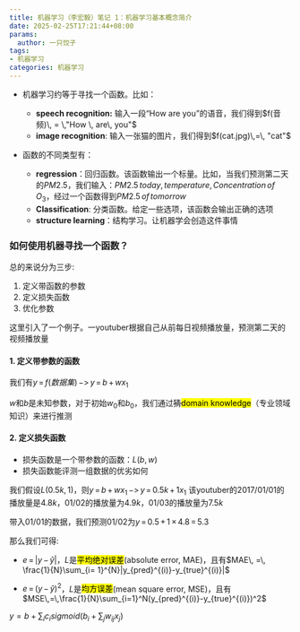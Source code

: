 ```yaml
---
title: 机器学习（李宏毅）笔记 1：机器学习基本概念简介
date: 2025-02-25T17:21:44+08:00
params:
  author: 一只饺子
tags:
- 机器学习
categories: 机器学习
---
```


* 机器学习约等于寻找一个函数。比如：
	* **speech recognition:**  输入一段“How are you”的语音，我们得到$f(音频)\, = \,"How \, are\, you"$
	* **image recognition**: 输入一张猫的图片，我们得到$f(cat.jpg)\,=\, "cat"$

* 函数的不同类型有：
	* **regression**：回归函数。该函数输出一个标量。比如，当我们预测第二天的$PM2.5$，我们输入：$PM2.5\,today,\, temperature,\, Concentration\, of\, O_3$，经过一个函数得到$PM2.5\, of\, tomorrow$
	* **Classification**: 分类函数。给定一些选项，该函数会输出正确的选项
	* **structure learning**：结构学习。让机器学会创造这件事情



### 如何使用机器寻找一个函数？



总的来说分为三步:
1. 定义带函数的参数
2. 定义损失函数
3. 优化参数

这里引入了一个例子。一youtuber根据自己从前每日视频播放量，预测第二天的视频播放量



#### 1. 定义带参数的函数

我们有$y\,=\,f(数据集)\,->\,y\,=\,b\,+\,wx_1$

$w$和$b$是未知参数，对于初始$w_0$和$b_0$，我们通过~~猜~~<mark>domain knowledge</mark>（专业领域知识）来进行推测



#### 2. 定义损失函数

* 损失函数是一个带参数的函数：$L(b,\, w)$
* 损失函数能评测一组数据的优劣如何

我们假设$L(0.5k,\, 1)$，则$y\, = \, b \, + \, wx_1 \,- >\,y\,=\,0.5k\,+\,1x_1$
该youtuber的2017/01/01的播放量是$4.8k$，01/02的播放量为$4.9k$，01/03的播放量为$7.5k$

带入01/01的数据，我们预测01/02为$y\,=\,0.5\,+\,1\,\times \,4.8\,=\,5.3$

那么我们可得:

* $e\,=\,|y\,-\,\widehat{y}|$，$L$是<mark>平均绝对误差</mark>(absolute error, MAE)，且有$MAE\, =\, \frac{1}{N}\sum_{i= 1}^{N}|y_{pred}^{(i)}-y_{true}^{(i)}|$

  

* $e\,=\,(y\,-\,\widehat y)^2$，$L$是<mark>均方误差</mark>(mean square error, MSE)，且有$MSE\,=\,\frac{1}{N}\sum_{i=1}^N(y_{pred}^{(i)}-y_{true}^{(i)})^2$



$y=b+\sum_i c_isigmoid(b_i+\sum_j w_{ij}x_j)$
